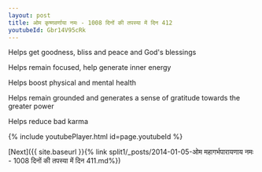 ```yaml
---
layout: post
title: ओम कृष्णवर्णाया नमः - 1008 दिनों की तपस्या में दिन 412
youtubeId: Gbr14V95cRk
---
```

 
 
Helps get goodness, bliss and peace and God's blessings
 
Helps remain focused, help generate inner energy 
 
Helps boost physical and mental health 
 
Helps remain grounded and generates a sense of gratitude towards the greater power 
 
Helps reduce bad karma
 
 
 
 


{% include youtubePlayer.html id=page.youtubeId %}
 
[Next]({{ site.baseurl }}{% link  split1/_posts/2014-01-05-ओम महागर्भपारायणाय नमः - 1008 दिनों की तपस्या में दिन 411.md%})
 
